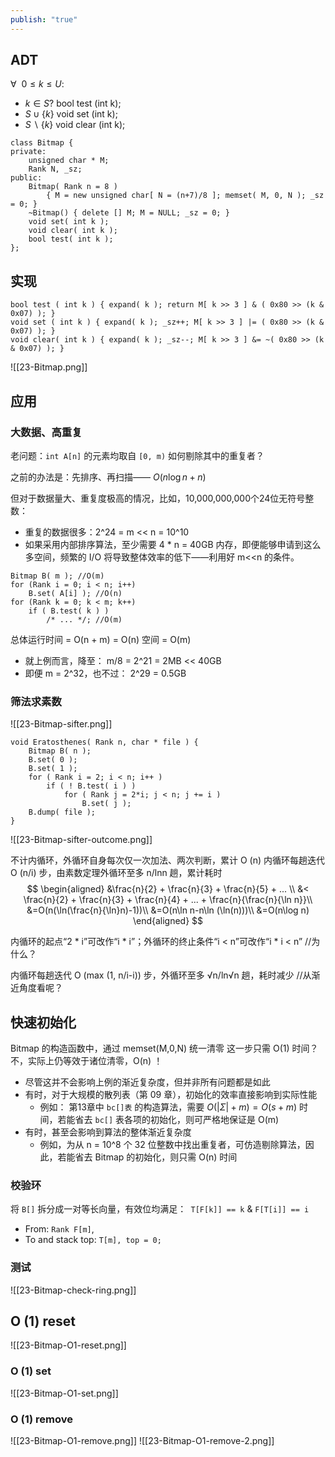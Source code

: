 ```yaml
---
publish: "true"
---
```

## ADT
$\forall\ \ 0\le k\le U:$
- $k\in S?$    bool test (int k);
- $S\cup \{k\}$  void set (int k);
- $S \backslash \{k\}$    void clear (int k);

```
class Bitmap {
private:
	unsigned char * M;
	Rank N, _sz;
public:
	Bitmap( Rank n = 8 )
		{ M = new unsigned char[ N = (n+7)/8 ]; memset( M, 0, N ); _sz = 0; }
	~Bitmap() { delete [] M; M = NULL; _sz = 0; }
	void set( int k ); 
	void clear( int k ); 
	bool test( int k );
};
```

## 实现
```
bool test ( int k ) { expand( k ); return M[ k >> 3 ] & ( 0x80 >> (k & 0x07) ); }
void set ( int k ) { expand( k ); _sz++; M[ k >> 3 ] |= ( 0x80 >> (k & 0x07) ); }
void clear( int k ) { expand( k ); _sz--; M[ k >> 3 ] &= ~( 0x80 >> (k & 0x07) ); }
```

![[23-Bitmap.png]]

## 应用
### 大数据、高重复
老问题：`int A[n]` 的元素均取自 `[0, m)` 如何剔除其中的重复者？

之前的办法是：先排序、再扫描—— $O(n\log n+n)$

但对于数据量大、重复度极高的情况，比如，10,000,000,000个24位无符号整数：
- 重复的数据很多：2^24 = m << n = 10^10
- 如果采用内部排序算法，至少需要 4 * n = 40GB 内存，即便能够申请到这么多空间，频繁的 I/O 将导致整体效率的低下——利用好 m<<n 的条件。

```
Bitmap B( m ); //O(m)
for (Rank i = 0; i < n; i++)
	B.set( A[i] ); //O(n)
for (Rank k = 0; k < m; k++)
	if ( B.test( k ) )
		/* ... */; //O(m)

```

总体运行时间 = O(n + m) = O(n)
空间 = O(m) 
- 就上例而言，降至： m/8 = 2^21 = 2MB << 40GB 
- 即便 m = 2^32，也不过： 2^29 = 0.5GB

### 筛法求素数
![[23-Bitmap-sifter.png]]
```
void Eratosthenes( Rank n, char * file ) {
	Bitmap B( n ); 
	B.set( 0 );
	B.set( 1 );
	for ( Rank i = 2; i < n; i++ )
		if ( ! B.test( i ) )
			for ( Rank j = 2*i; j < n; j += i )
				B.set( j );
	B.dump( file );
}

```

![[23-Bitmap-sifter-outcome.png]]

不计内循环，外循环自身每次仅一次加法、两次判断，累计 O (n)
内循环每趟迭代 O (n/i) 步，由素数定理外循环至多 n/lnn 趟，累计耗时
$$
\begin{aligned}
&\frac{n}{2} + \frac{n}{3} + \frac{n}{5} + ... \\
&< \frac{n}{2} + \frac{n}{3} + \frac{n}{4} + ... + \frac{n}{\frac{n}{\ln n}}\\
&=O(n(\ln(\frac{n}{\ln}n)-1))\\
&=O(n\ln n-n\ln (\ln(n)))\\
&=O(n\log n)
\end{aligned}
$$

内循环的起点“2 * i”可改作“i * i”；外循环的终止条件“i < n”可改作“i * i < n” //为什么？ 

内循环每趟迭代 O (max (1, n/i-i)) 步，外循环至多 √n/ln√n 趟，耗时减少 //从渐近角度看呢？

## 快速初始化
Bitmap 的构造函数中，通过 memset(M,0,N) 统一清零
这一步只需 O(1) 时间？不，实际上仍等效于诸位清零，O(n) ！

- 尽管这并不会影响上例的渐近复杂度，但并非所有问题都是如此
- 有时，对于大规模的散列表（第 09 章），初始化的效率直接影响到实际性能
	- 例如： 第13章中 `bc[]表` 的构造算法，需要 $O(|Σ|+m) = O(s+m)$ 时间，若能省去 `bc[]` 表各项的初始化，则可严格地保证是 O(m)
- 有时，甚至会影响到算法的整体渐近复杂度
	- 例如，为从 n = 10^8 个 32 位整数中找出重复者，可仿造剔除算法，因此，若能省去 Bitmap 的初始化，则只需 O(n) 时间

### 校验环
将 `B[]` 拆分成一对等长向量，有效位均满足：` T[F[k]] == k` & `F[T[i]] == i`

- From: `Rank F[m]`,
- To and stack top: `T[m], top = 0;`

### 测试
![[23-Bitmap-check-ring.png]]

## O (1) reset
![[23-Bitmap-O1-reset.png]]

### O (1) set
![[23-Bitmap-O1-set.png]]

### O (1) remove
![[23-Bitmap-O1-remove.png]]
![[23-Bitmap-O1-remove-2.png]]